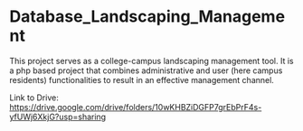 # Database_Landscaping_Management
This project serves as a college-campus landscaping management tool. It is a php based project that combines administrative and user (here campus residents) functionalities to result in an effective management channel.

Link to Drive: https://drive.google.com/drive/folders/10wKHBZiDGFP7grEbPrF4s-yfUWj6XkjG?usp=sharing
